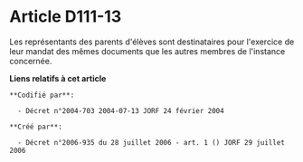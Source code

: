 # Article D111-13

Les représentants des parents d'élèves sont destinataires pour l'exercice de leur mandat des mêmes documents que les autres
membres de l'instance concernée.

**Liens relatifs à cet article**

	**Codifié par**:

	  - Décret n°2004-703 2004-07-13 JORF 24 février 2004

	**Créé par**:

	  - Décret n°2006-935 du 28 juillet 2006 - art. 1 () JORF 29 juillet 2006
